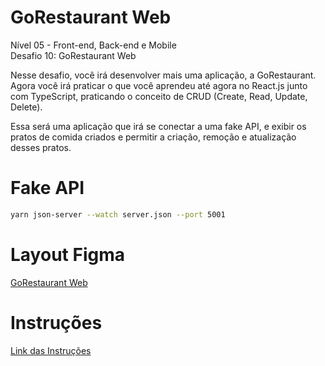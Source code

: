 # GoRestaurant Web

Nível 05 - Front-end, Back-end e Mobile <br />
Desafio 10: GoRestaurant Web

Nesse desafio, você irá desenvolver mais uma aplicação, a GoRestaurant. Agora você irá praticar o que você aprendeu até agora no React.js junto com TypeScript, praticando o conceito de CRUD (Create, Read, Update, Delete).

Essa será uma aplicação que irá se conectar a uma fake API, e exibir os pratos de comida criados e permitir a criação, remoção e atualização desses pratos.

# Fake API
```bash
yarn json-server --watch server.json --port 5001
```

# Layout Figma
[GoRestaurant Web](https://www.figma.com/file/1lK6AVCPybtWeBLCH8B08N/GoRestaurant?node-id=0%3A1)

# Instruções
[Link das Instruções](https://github.com/rocketseat-education/bootcamp-gostack-desafios/tree/master/desafio-reactjs-crud/)
